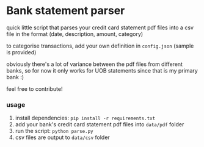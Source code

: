 # Bank statement parser

quick little script that parses your credit card statement pdf files into a csv file in the format
(date, description, amount, category)

to categorise transactions, add your own definition in `config.json` (sample is provided)

obviously there's a lot of variance between the pdf files from different banks, so for now it only
works for UOB statements since that is my primary bank :)

feel free to contribute!

### usage

1.  install dependencies: `pip install -r requirements.txt`
1.  add your bank's credit card statement pdf files into `data/pdf` folder
1.  run the script: `python parse.py`
1.  csv files are output to `data/csv` folder

